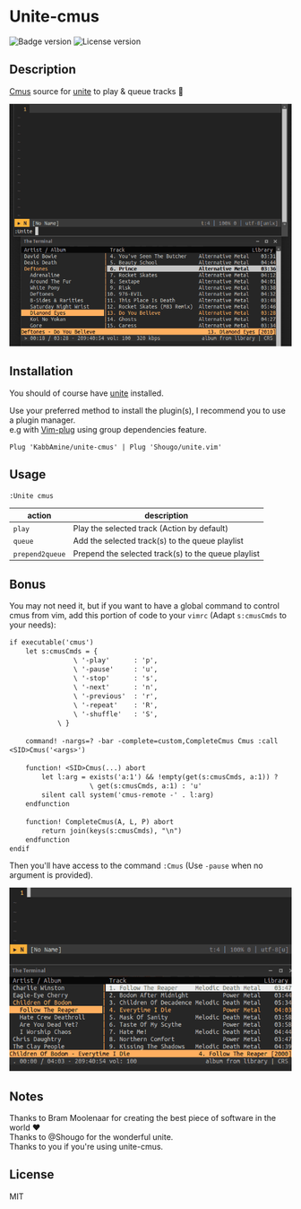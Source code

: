 # Unite-cmus

![Badge version](https://img.shields.io/badge/version-0.2-blue.svg?style=flat-square "Badge for version")
![License version](https://img.shields.io/badge/license-MIT-blue.svg?style=flat-square "Badge for license")

Description
-----------

[Cmus](https://cmus.github.io/) source for [unite](https://github.com/shougo/unite.vim) to play & queue tracks :musical_note:

![Unite-cmus demo](.img/demo.gif "Demo of unite-cmus")

Installation
-----------

You should of course have [unite](https://github.com/Shougo/unite.vim) installed.

Use your preferred method to install the plugin(s), I recommend you to use a plugin manager.  
e.g with [Vim-plug](https://github.com/junegunn/vim-plug) using group dependencies feature.

```vim
Plug 'KabbAmine/unite-cmus' | Plug 'Shougo/unite.vim'
```

Usage
-----

```vim
:Unite cmus
```

| action          | description                                         |
| -------------   | ------------------------                            |
| `play`          | Play the selected track (Action by default)          |
| `queue`         | Add the selected track(s) to the queue playlist     |
| `prepend2queue` | Prepend the selected track(s) to the queue playlist |

Bonus
-----

You may not need it, but if you want to have a global command to control cmus from vim, add this portion of code to your `vimrc` (Adapt `s:cmusCmds` to your needs):

```vim
if executable('cmus')
	let s:cmusCmds = {
				\ '-play'      : 'p',
				\ '-pause'     : 'u',
				\ '-stop'      : 's',
				\ '-next'      : 'n',
				\ '-previous'  : 'r',
				\ '-repeat'    : 'R',
				\ '-shuffle'   : 'S',
			\ }

	command! -nargs=? -bar -complete=custom,CompleteCmus Cmus :call <SID>Cmus('<args>')

	function! <SID>Cmus(...) abort
		let l:arg = exists('a:1') && !empty(get(s:cmusCmds, a:1)) ?
					\ get(s:cmusCmds, a:1) : 'u'
		silent call system('cmus-remote -' . l:arg)
	endfunction

	function! CompleteCmus(A, L, P) abort
		return join(keys(s:cmusCmds), "\n")
	endfunction
endif
```

Then you'll have access to the command `:Cmus` (Use `-pause` when no argument is provided).

![Usage of Cmus command](.img/cmus-cmd.gif "Usage of Cmus command")


## Notes

Thanks to Bram Moolenaar for creating the best piece of software in the world :heart:  
Thanks to @Shougo for the wonderful unite.  
Thanks to you if you're using unite-cmus.

## License

MIT
